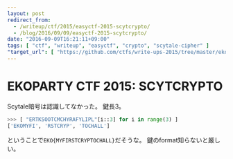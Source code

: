 ```yaml
---
layout: post
redirect_from:
  - /writeup/ctf/2015/easyctf-2015-scytcrypto/
  - /blog/2016/09/09/easyctf-2015-scytcrypto/
date: "2016-09-09T16:21:11+09:00"
tags: [ "ctf", "writeup", "easyctf", "crypto", "scytale-cipher" ]
"target_url": [ "https://github.com/ctfs/write-ups-2015/tree/master/ekoparty-ctf-2015/crypto/cry50" ]
---
```


# EKOPARTY CTF 2015: SCYTCRYPTO

Scytale暗号は認識してなかった。
鍵長$3$。

``` python
>>> [ "ERTKSOOTCMCHYRAFYLIPL"[i::3] for i in range(3) ]
['EKOMYFI', 'RSTCRYP', 'TOCHALL']
```

ということで`EKO{MYFIRSTCRYPTOCHALL}`だそうな。
鍵のformat知らないと厳しい。
